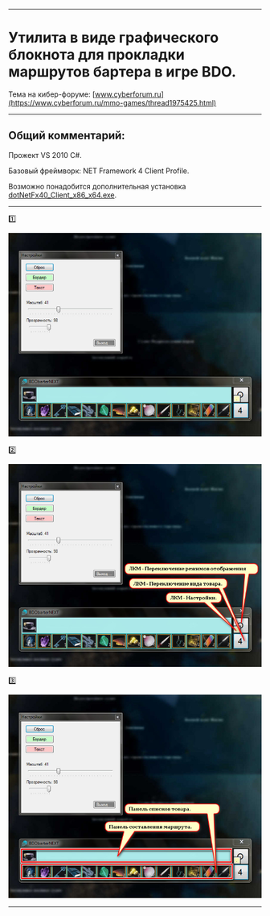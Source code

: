 ____
# Утилита в виде графического блокнота для прокладки маршрутов бартера в игре BDO.

Тема на кибер-форуме:
[www.cyberforum.ru](https://www.cyberforum.ru/mmo-games/thread1975425.html)
____
## Общий комментарий:

Прожект VS 2010 C#.

Базовый фреймворк: NET Framework 4 Client Profile.

Возможно понадобится дополнительная установка [dotNetFx40_Client_x86_x64.exe](https://www.microsoft.com/ru-RU/download/details.aspx?id=24872). 

____

:one: 

![Screenshot in game 1](BDObarterNEXT/!Doc/doc-scr-01.jpg)

:two: 

![Screenshot in game 1](BDObarterNEXT/!Doc/doc-scr-01[1].jpg)

:three: 

![Screenshot in game 1](BDObarterNEXT/!Doc/doc-scr-01[2].jpg)

____

